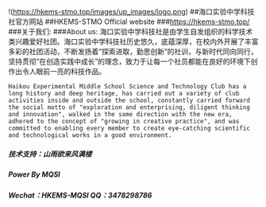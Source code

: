 !(https://hkems-stmo.top/images/up_images/logo.png)
##海口实验中学科技社官方网站
##HKEMS-STMO Official website
###https://hkems-stmo.top/
###关于我们:
###About us:
    海口实验中学科技社是由学生自发组织的科学技术类兴趣爱好社团。海口实验中学科技社历史悠久，底蕴深厚，在校内外开展了丰富多彩的社团活动，不断发扬着“探索进取，勤思创新”的社训，与新时代同向同行，坚持贯彻“在创造实践中成长”的理念，致力于让每一个社员都能在良好的环境下创作出令人眼前一亮的科技作品。
    
    Haikou Experimental Middle School Science and Technology Club has a long history and deep heritage, has carried out a variety of club activities inside and outside the school, constantly carried forward the social motto of "exploration and enterprising, diligent thinking and innovation", walked in the same direction with the new era, adhered to the concept of "growing in creative practice", and was committed to enabling every member to create eye-catching scientific and technological works in a good environment.
##### 技术支持：山雨欲来风满楼
##### Power By MQSI
##### Wechat：HKEMS-MQSI QQ：3478298786

